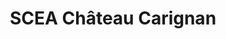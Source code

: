 ---
title: "SCEA Château Carignan"
url: /carignan-de-bordeaux/scea-chateau-carignan/
shop: alcool
---